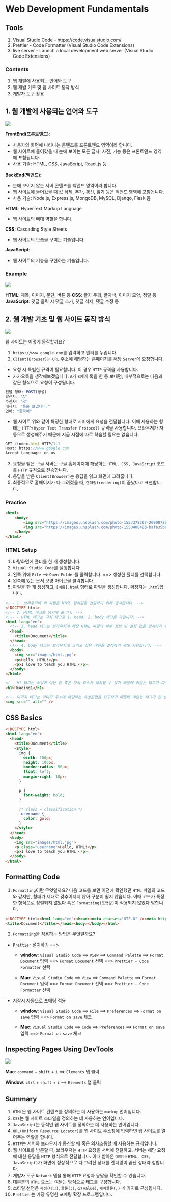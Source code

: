 # Web Development Fundamentals

## Tools
1. Visual Studio Code - https://code.visualstudio.com/
2. Prettier - Code Formatter (Visual Studio Code Extensions)
3. live server - Launch a local development web server (Visual Studio Code Extensions)


### Contents
1. 웹 개발에 사용되는 언어와 도구
2. 웹 개발 기초 및 웹 사이트 동작 방식
3. 개발자 도구 활용

## 1. 웹 개발에 사용되는 언어와 도구
<img src="https://cdn-images-1.medium.com/max/1000/0*-yYl9yoREyhk456s" />


**FrontEnd(프론트앤드)**: 
- 사용자의 화면에 나타나는 콘텐츠를 프론트앤드 영역이라 합니다.
- 웹 사이트에 들어갔을 때 눈에 보이는 모든 글자, 사진, 기능 등은 프론트앤드 영역에 포함됩니다.
- 사용 기술: HTML, CSS, JavaScript, React.js 등

**BackEnd(백앤드)**: 
- 눈에 보이지 않는 서버 콘텐츠를 백앤드 영역이라 합니다. 
- 웹 사이트에 들어갔을 때 값 삭제, 추가, 갱신, 읽기 등은 백앤드 영역에 포함됩니다.
- 사용 기술: Node.js, Express.js, MongoDB, MySQL, Django, Flask 등

**HTML**: HyperText Markup Language
- 웹 사이트의 뼈대 역할을 합니다.

**CSS**: Cascading Style Sheets
- 웹 사이트의 모습을 꾸미는 기술입니다.

**JavaScript**:
- 웹 사이트의 기능을 구현하는 기술입니다.

### Example
<img src="https://cdn-images-1.medium.com/max/1000/0*ckWfiPTqZLPYvZPx" />

**HTML**: 제목, 이미지, 문단, 버튼 등
**CSS**: 글자 두께, 글자색, 이미지 모양, 정렬 등
**JavaScript**: 댓글 클릭 시 댓글 추가, 댓글 삭제, 댓글 수정 등

## 2. 웹 개발 기초 및 웹 사이트 동작 방식
<img src="https://cdn-images-1.medium.com/max/1000/0*nwUaTQnyaqmnRPbN" />

웹 사이트는 어떻게 동작할까요?

1. `https://www.google.com`를 입력하고 엔터를 누립니다.
2. `Client(Browser)`는 `URL` 주소에 해당하는 홈페이지를 해당 `Server`에 요청합니다.
- 요청 시 특별한 규격이 필요합니다. 이 경우 `HTTP` 규격을 사용합니다. 
- 카카오톡을 생각해보겠습니다. `A`가 `B`에게 톡을 한 통 보내면, 내부적으로는 다음과 같은 형식으로 요청이 구성됩니다.
```javascript
전달 형태: POST(생성)
발신자: "A"
수신자: "B"
메세지: "톡을 보냅니다."
언어: "한국어"
```
- 웹 사이트 위와 같이 특정한 형태로 서버에게 요청을 전달합니다. 이때 사용하는 형태는 `HTTP(Hyper Text Transfer Protocol)` 규격을 사용합니다. 브라우저가 자동으로 생성해주기 때문에 지금 시점에 따로 학습할 필요는 없습니다.
```javascript
GET /index.html HTTP/1.1
Host: https://www.google.com
Accept-Language: en-us
```
3. 요청을 받은 구글 서버는 구글 홈페이지에 해당하는 `HTML, CSS, JavaScript` 코드를 `HTTP` 규격으로 전송합니다. 
4. 응답을 받은 `Client(Browser)`는 응답을 읽고 화면에 그려줍니다.
5. 최종적으로 홈페이지가 다 그려졌을 때, `렌더링(rendering)`이 끝났다고 표현합니다. 

### Practice
```html
<html>
    <body>
        <img src="https://images.unsplash.com/photo-1553378297-2090878b4335?ixid=MXwxMjA3fDB8MHx0b3BpYy1mZWVkfDF8Ym84alFLVGFFMFl8fGVufDB8fHw%3D&ixlib=rb-1.2.1&auto=format&fit=crop&w=500&q=60" >
        <img src="https://images.unsplash.com/photo-1550408483-bafa35b0a433?ixid=MXwxMjA3fDB8MHx0b3BpYy1mZWVkfDJ8Ym84alFLVGFFMFl8fGVufDB8fHw%3D&ixlib=rb-1.2.1&auto=format&fit=crop&w=500&q=60" >
    </body>
</html>
```

### HTML Setup
1. 바탕화면에 폴더를 한 개 생성합니다.
2. `Visual Studio Code`를 실행합니다.
3. 왼쪽 위에 `File` ==> `Open Folder`를 클릭합니다. ==> 생성한 폴더를 선택합니다.
4. 왼쪽에 있는 문서 모양 아이콘을 클릭합니다.
5. 파일을 한 개 생성하고, `[이름].html` 형태로 파일을 생성합니다. 확장자는 `.html`입니다.

```html
<!-- 1. 브라우저에 이 파일은 HTML 형식임을 전달하기 위해 명시합니다. -->
<!DOCTYPE html>
<!-- 2. HTML 태그를 명시해 줍니다. -->
<!-- - HTML 태그는 자식 태그로 1. head, 2. body 태그를 가집니다. -->
<html lang="en">
  <!-- 3. head 태그는 브라우저에 해당 HTML 파일의 세부 정보 및 설정 값을 명시하기 위해 사용합니다.  -->
  <head>
    <title>Document</title>
  </head>
  <!-- 4. body 태그는 브라우저에 그리고 싶은 내용을 설정하기 위해 사용합니다. -->
  <body>
    <img src="images/html.jpg">
    <p>Hello, HTML!</p>
    <p>I love to teach you HTML!</p>
  </body>
</html>
```

```html
<!-- h1 태그는 속성이 아닌 값 혹은 자식 요소가 배치될 수 있기 때문에 여닫는 태그가 따로 존재합니다. -->
<h1>Heading1</h1>

<!-- 이미지 태그는 이미지 주소에 해당하는 속성값만을 요구하기 때문에 여닫는 태그가 한 쌍입니다. -->
<img src="" alt="" />
```

## CSS Basics
```html
<!DOCTYPE html>
<html lang="en">
  <head>
    <title>Document</title>
    <style>
      img {
        width: 100px;
        height: 100px;
        border-radius: 50px;
        float: left;
        margin-right: 10px;
      }

      p {
        font-weight: bold;
      }

      /* class = classification */
      .username {
        color: gold;  
      }
    </style>
  </head>
  <body>
    <img src="images/html.jpg">
    <p class="username">Hello, HTML!</p>
    <p>I love to teach you HTML!</p>
  </body>
</html>
```

## Formatting Code
1. `Formatting`이란 무엇일까요?
다음 코드를 보면 이전에 확인했던 `HTML` 파일의 코드와 같지만, 형태가 제대로 갖추어지지 않아 구분이 쉽지 않습니다. 이때 코드가 특정한 형식으로 정렬되지 않았다 혹은 `Formatting(포맷팅)`이 적용되지 않았다 말합니다.
```html
<!DOCTYPE html><html lang="en"><head><meta charset="UTF-8" /><meta http-equiv="X-UA-Compatible" content="IE=edge" /><meta name="viewport" content="width=device-width, initial-scale=1.0" />
<title>Document</title></head><body></body></html>
```

2. `Formatting`을 적용하는 방법은 무엇일까요?
- `Prettier` 설치하기 ==>
  - **window**: `Visual Studio Code` ==> `View` ==> `Command Palette` ==> `Format Document` 입력 ==> `Format Document` 선택 ==> `Prettier - Code Formatter` 선택
  
  - **Mac**: `Visual Studio Code` ==> `View` ==> `Command Palette` ==> `Format Document` 입력 ==> `Format Document` 선택 ==> `Prettier - Code Formatter` 선택
  
- 저장시 자동으로 포메팅 적용
  - **window**: `Visual Studio Code` ==> `File` ==> `Preferences` ==> `Format on save` 입력 ==> `Format on save` 체크

  -  **Mac**: `Visual Studio Code` ==> `Code` ==> `Preferences` ==> `Format on save` 입력 ==> `Format on save` 체크

## Inspecting Pages Using DevTools
<img src="https://cdn-images-1.medium.com/max/1000/1*ExcuM6wqmJhP0cKUmctokQ.png" />

**Mac**: `command` + `shift` + `i` ==> `Elements` 탭 클릭

**Window**: `ctrl` + `shift` + `i` ==> `Elements` 탭 클릭

## Summary
1. `HTML`은 웹 사이트 컨텐츠를 정의하는 데 사용하는 `markup` 언어입니다.
2. `CSS`는 웹 사이트 스타일을 정의하는 데 사용하는 언어입니다.
3. `JavaScript`는 동적인 웹 사이트를 정의하는 데 사용하는 언어입니다.
4. `URL(Uniform Resource Locator)`를 웹 사이트 주소창에 입력하면 웹 사이트를 열어주는 역할을 합니다.
5. `HTTP`는 서버와 브라우저가 통신할 때 혹은 의사소통할 때 사용하는 규칙입니다.
6. 웹 사이트를 방문할 때, 브라우저는 `HTTP` 요청을 서버에 전달하고, 서버는 해당 요청에 대한 응답을 `HTTP` 형식으로 전달합니다. 이때 받아온 `데이터(HTML, CSS, JavaScript)`가 화면에 정상적으로 다 그려진 상태를 렌더링이 끝난 상태라 칭합니다.
7. 개발자 도구 `Network` 탭을 통해 `HTTP` 요청과 응답을 확인할 수 있습니다.
8. 대부분의 `HTML` 요소는 여닫는 방식으로 태그를 구성합니다.
9. 스타일 선언은 `속성(태그)`, `콜론(:)`, `값(value)`, `세미콜론(;)` 네 가지로 구성됩니다.
10. `Prettier`는 가장 유명한 포메팅 확장 프로그램입니다.